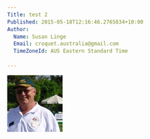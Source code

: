 ```yaml
---
Title: test 2
Published: 2015-05-18T12:16:46.2765834+10:00
Author:
  Name: Susan Linge
  Email: croquet.australia@gmail.com
  TimeZoneId: AUS Eastern Standard Time

---
```

<img src="/bob-godfrey.jpg" alt="Bob Godfrey" title="Bob Godfrey"/>